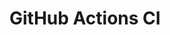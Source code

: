 # GitHub Actions CI
















































































































































































































































































































































































































































































































































































































































































































































































































































































































































































































































































































































































































































































































































































































































































































































































































































































































































































































































































































































